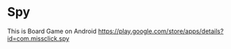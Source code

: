 # Spy
This is Board Game on Android
https://play.google.com/store/apps/details?id=com.missclick.spy
